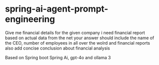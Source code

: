 # spring-ai-agent-prompt-engineering

Give me financial details for the given company
i need financial report based on actual data from the net
your answer should include the name of the CEO, number of employees in all over the wolrd and financial reports
also add concise conclusion about financial analysis

Based on Spring boot Spring Ai, gpt-4o and ollama 3

